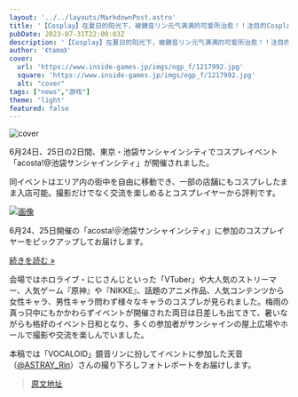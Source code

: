 ```yaml
---
layout: '../../layouts/MarkdownPost.astro'
title: '【Cosplay】在夏日的阳光下，被鏡音リン元气满满的可爱所治愈！！注目的Cosplayer・天音【9张照片】'
pubDate: 2023-07-31T22:00:03Z
description: '【Cosplay】在夏日的阳光下，被鏡音リン元气满满的可爱所治愈！！注目的Cosplayer・天音【9张照片】'
author: '《tama》'
cover:
  url: 'https://www.inside-games.jp/imgs/ogp_f/1217992.jpg'
  square: 'https://www.inside-games.jp/imgs/ogp_f/1217992.jpg'
  alt: "cover"
tags: ["news","游戏"]
theme: 'light'
featured: false
---
```


![cover](https://www.inside-games.jp/imgs/ogp_f/1217992.jpg)

6月24日、25日の2日間、東京・池袋サンシャインシティでコスプレイベント「acosta!@池袋サンシャインシティ」が開催されました。

同イベントはエリア内の街中を自由に移動でき、一部の店舗にもコスプレしたまま入店可能。撮影だけでなく交流を楽しめるとコスプレイヤーから評判です。

[![画像](https://www.inside-games.jp/imgs/card_l/1214897.jpg)](https://www.inside-games.jp/article/2023/07/12/147146.html)

6月24、25日開催の「acosta!＠池袋サンシャインシティ」に参加のコスプレイヤーをピックアップしてお届けします。

[続きを読む »](https://www.inside-games.jp/article/2023/07/12/147146.html)

会場ではホロライブ・にじさんじといった「VTuber」や大人気のストリーマー、人気ゲーム『原神』や『NIKKE』、話題のアニメ作品、人気コンテンツから女性キャラ、男性キャラ問わず様々なキャラのコスプレが見られました。梅雨の真っ只中にもかかわらずイベントが開催された両日は日差しも出てきて、暑いながらも格好のイベント日和となり、多くの参加者がサンシャインの屋上広場やホールで撮影や交流を楽しんでいました。

本稿では「VOCALOID」鏡音リンに扮してイベントに参加した天音（[@ASTRAY_Rin](https://twitter.com/ASTRAY_Rin)）さんの撮り下ろしフォトレポートをお届けします。

>[原文地址](https://www.inside-games.jp/article/2023/08/01/147545.html)  